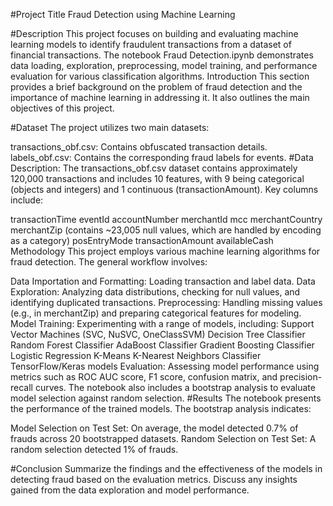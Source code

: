 #Project Title
Fraud Detection using Machine Learning

#Description
This project focuses on building and evaluating machine learning models to identify fraudulent transactions from a dataset of financial transactions. The notebook Fraud Detection.ipynb demonstrates data loading, exploration, preprocessing, model training, and performance evaluation for various classification algorithms.
Introduction
This section provides a brief background on the problem of fraud detection and the importance of machine learning in addressing it. It also outlines the main objectives of this project.

#Dataset
The project utilizes two main datasets:

transactions_obf.csv: Contains obfuscated transaction details.
labels_obf.csv: Contains the corresponding fraud labels for events.
#Data Description:
The transactions_obf.csv dataset contains approximately 120,000 transactions and includes 10 features, with 9 being categorical (objects and integers) and 1 continuous (transactionAmount). Key columns include:

transactionTime
eventId
accountNumber
merchantId
mcc
merchantCountry
merchantZip (contains ~23,005 null values, which are handled by encoding as a category)
posEntryMode
transactionAmount
availableCash
Methodology
This project employs various machine learning algorithms for fraud detection. The general workflow involves:

Data Importation and Formatting: Loading transaction and label data.
Data Exploration: Analyzing data distributions, checking for null values, and identifying duplicated transactions.
Preprocessing: Handling missing values (e.g., in merchantZip) and preparing categorical features for modeling.
Model Training: Experimenting with a range of models, including:
Support Vector Machines (SVC, NuSVC, OneClassSVM)
Decision Tree Classifier
Random Forest Classifier
AdaBoost Classifier
Gradient Boosting Classifier
Logistic Regression
K-Means
K-Nearest Neighbors Classifier
TensorFlow/Keras models
Evaluation: Assessing model performance using metrics such as ROC AUC score, F1 score, confusion matrix, and precision-recall curves. The notebook also includes a bootstrap analysis to evaluate model selection against random selection.
#Results
The notebook presents the performance of the trained models. The bootstrap analysis indicates:

Model Selection on Test Set: On average, the model detected 0.7% of frauds across 20 bootstrapped datasets.
Random Selection on Test Set: A random selection detected 1% of frauds.

#Conclusion
Summarize the findings and the effectiveness of the models in detecting fraud based on the evaluation metrics. Discuss any insights gained from the data exploration and model performance.
